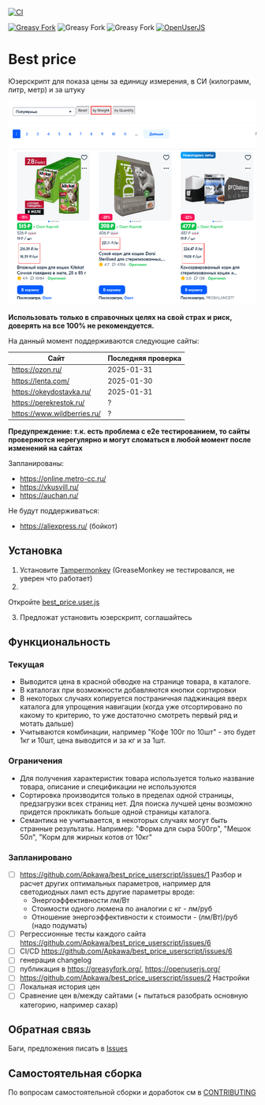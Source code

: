 [![CI](https://github.com/Apkawa/best_price_userscript/actions/workflows/ci.yml/badge.svg)](https://github.com/Apkawa/best_price_userscript/actions/workflows/ci.yml)

[![Greasy Fork](https://img.shields.io/greasyfork/v/457268)](https://greasyfork.org/ru/scripts/457268-best-price-helper-for-marketplace)
![Greasy Fork](https://img.shields.io/greasyfork/l/457268)
![Greasy Fork](https://img.shields.io/greasyfork/dt/457268)
[![OpenUserJS](https://img.shields.io/badge/OpenUserJS--green)](https://openuserjs.org/scripts/Apkawa/Best_price_helper_for_marketplace)

# Best price

Юзерскрипт для показа цены за единицу измерения, в СИ (килограмм, литр, метр) и за штуку

![Пример](./docs/static/example.png)

**Использовать только в справочных целях на свой страх и риск, доверять на все 100% не рекомендуется.**

На данный момент поддерживаются следующие сайты:

| Сайт                        | Последняя проверка |
|-----------------------------|--------------------|
| https://ozon.ru/            | 2025-01-31         |
| https://lenta.com/          | 2025-01-30         |
| https://okeydostavka.ru/    | 2025-01-31         |
| https://perekrestok.ru/     | ?                  |
| https://www.wildberries.ru/ | ?                  |

**Предупреждение: т.к. есть проблема с e2e тестированием, то сайты проверяются нерегулярно и могут сломаться в любой момент после изменений на сайтах**

Запланированы:

- https://online.metro-cc.ru/
- https://vkusvill.ru/
- https://auchan.ru/

Не будут поддерживаться:

- https://aliexpress.ru/ (бойкот)

## Установка

1. Установите [Tampermonkey](https://www.tampermonkey.net/) (GreaseMonkey не тестировался, не уверен что работает)
2.

Откройте [best_price.user.js](https://github.com/Apkawa/best_price_userscript/raw/release/release/best_price/best_price.user.js)

3. Предложат установить юзерскрипт, соглашайтесь

## Функциональность

### Текущая

- Выводится цена в красной обводке на странице товара, в каталоге.
- В каталогах при возможности добавляются кнопки сортировки
- В некоторых случаях копируется постраничная паджинация вверх каталога для упрощения навигации
  (когда уже отсортировано по какому то критерию, то уже достаточно смотреть первый ряд и мотать дальше)
- Учитываются комбинации, например "Кофе 100г по 10шт" - это будет 1кг и 10шт, цена выводится и за кг и за 1шт.

### Ограничения

- Для получения характеристик товара используется только название товара, описание и спецификации не используются
- Сортировка производится только в пределах одной страницы, предзагрузки всех страниц нет.
  Для поиска лучшей цены возможно придется прокликать больше одной страницы каталога.
- Семантика не учитывается, в некоторых случаях могут быть странные результаты.
  Например: "Форма для сыра 500гр", "Мешок 50л", "Корм для жирных котов от 10кг"

### Запланировано

- [ ] https://github.com/Apkawa/best_price_userscript/issues/1 Разбор и расчет других оптимальных параметров, например
  для светодиодных ламп есть другие параметры вроде:
    - Энергоэффективности лм/Вт
    - Стоимости одного люмена по аналогии с кг - лм/руб
    - Отношение энергоэффективности к стоимости - (лм/Вт)/руб (надо подумать)
- [ ] Регрессионные тесты каждого сайта https://github.com/Apkawa/best_price_userscript/issues/6
- [ ] CI/CD https://github.com/Apkawa/best_price_userscript/issues/6
- [ ] генерация changelog
- [ ] публикация в https://greasyfork.org/, https://openuserjs.org/
- [ ] https://github.com/Apkawa/best_price_userscript/issues/2 Настройки
- [ ] Локальная история цен
- [ ] Сравнение цен в/между сайтами (+ пытаться разобрать основную категорию, например сахар)

## Обратная связь

Баги, предложения писать в [Issues](https://github.com/Apkawa/best_price_userscript/issues)

## Самостоятельная сборка

По вопросам самостоятельной сборки и доработок см в [CONTRIBUTING](./CONTRIBUTING.md)



